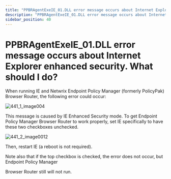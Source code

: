 ```yaml
---
title: "PPBRAgentExeIE_01.DLL error message occurs about Internet Explorer enhanced security. What should I do?"
description: "PPBRAgentExeIE_01.DLL error message occurs about Internet Explorer enhanced security. What should I do?"
sidebar_position: 40
---
```


# PPBRAgentExeIE_01.DLL error message occurs about Internet Explorer enhanced security. What should I do?

When running IE and Netwrix Endpoint Policy Manager (formerly PolicyPak) Browser Router, the
following error could occur:

![441_1_image004](assets/441_1_image004.webp)

This message is caused by IE Enhanced Security mode. To get Endpoint Policy Manager Browser Router
to work properly, set IE specifically to have these two checkboxes unchecked.

![441_2_image0012](assets/441_2_image0012.webp)

Then, restart IE (a reboot is not required).

Note also that if the top checkbox is checked, the error does not occur, but Endpoint Policy Manager

Browser Router still will not run.
